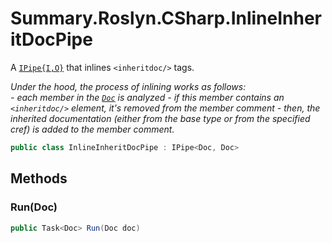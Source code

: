 # Summary.Roslyn.CSharp.InlineInheritDocPipe
A [`IPipe{I,O}`](./IPipe{I,O}.md) that inlines `<inheritdoc/>` tags.

_Under the hood, the process of inlining works as follows:_
_<br />_
_- each member in the [`Doc`](./Doc.md) is analyzed_
_- if this member contains an `<inheritdoc/>` element, it's removed from the member comment_
_- then, the inherited documentation (either from the base type or from the specified cref) is added to the member comment._

```cs
public class InlineInheritDocPipe : IPipe<Doc, Doc>
```

## Methods
### Run(Doc)
```cs
public Task<Doc> Run(Doc doc)
```


